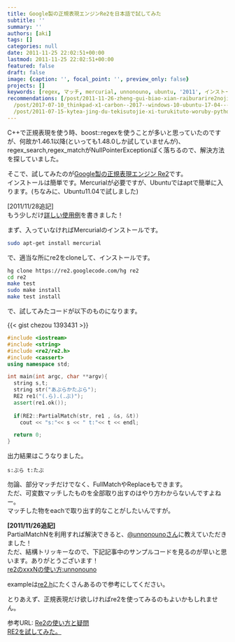 ```yaml
---
title: Google製の正規表現エンジンRe2を日本語で試してみた
subtitle: ''
summary: ''
authors: [aki]
tags: []
categories: null
date: 2011-11-25 22:02:51+00:00
lastmod: 2011-11-25 22:02:51+00:00
featured: false
draft: false
image: {caption: '', focal_point: '', preview_only: false}
projects: []
keywords: [regex, マッチ, mercurial, unnonouno, ubuntu, '2011', インストール, 使い方, '11', 追記]
recommendations: [/post/2011-11-26-zheng-gui-biao-xian-raiburarire2nojian-dan-nashi-ifang-matome/,
  /post/2017-07-10_thinkpad-x1-carbon--2017--windows-10-ubuntu-17-04-----------9f73d89073c3/,
  /post/2011-07-15-kytea-jing-du-tekisutojie-xi-turukituto-woruby-pythonkarashi-erumykyteawozuo-tutemita/]
---
```

C++で正規表現を使う時、boost::regexを使うことが多いと思っていたのですが、何故か1.46.1以降(といっても1.48.0しか試していませんが)、regex\_search,regex\_matchがNullPointerExceptionぽく落ちるので、解決方法を探していました。

そこで、試してみたのが[Google製の正規表現エンジン Re2](http://code.google.com/p/re2/)です。  
インストールは簡単です。Mercurialが必要ですが、Ubuntuではaptで簡単に入ります。(ちなみに、Ubuntu11.04で試しました)



[2011/11/28追記]  
もう少しだけ[詳しい使用例](https://chezo.uno/post/2011-11-26-zheng-gui-biao-xian-raiburarire2nojian-dan-nashi-ifang-matome)を書きました！

まず、入っていなければMercurialのインストールです。

```sh
sudo apt-get install mercurial
```

で、適当な所にre2をcloneして、インストールです。

```sh
hg clone https://re2.googlecode.com/hg re2 
cd re2
make test
sudo make install
make test install
```

で、試してみたコードが以下のものになります。  

{{< gist chezou 1393431 >}}


```cpp
#include <iostream> 
#include <string>
#include <re2/re2.h>
#include <cassert>
using namespace std;

int main(int argc, char **argv){
  string s,t;
  string str("あぶらかたぶら");
  RE2 re1("(.ら).(.ぶ)");
  assert(re1.ok());
  
  if(RE2::PartialMatch(str, re1 , &s, &t))
    cout << "s:"<< s << " t:"<< t << endl;

  return 0;
}
```

出力結果はこうなりました。

```
s:ぶら t:たぶ
```

勿論、部分マッチだけでなく、FullMatchやReplaceもできます。  
ただ、可変数マッチしたものを全部取り出すのはやり方わからないんですよねー。  
マッチした物をeachで取り出す的なことがしたいんですが。

**[2011/11/26追記]**  
PartialMatchNを利用すれば解決できると、[@unnonounoさん](https://twitter.com/#!/unnonouno)に教えていただきました！  
ただ、結構トリッキーなので、下記記事中のサンプルコードを見るのが早いと思います。ありがとうございます！  
[re2のxxxNの使い方:unnonouno](http://unnonouno.blogspot.com/2011/11/re2xxxn.html)

exampleは[re2.h](http://code.google.com/p/re2/source/browse/re2/re2.h)にたくさんあるので参考にしてください。

とりあえず、正規表現だけ欲しければre2を使ってみるのもよいかもしれません。

参考URL:
[Re2の使い方と疑問](http://blog.broomie.net/?id=43)  
[RE2を試してみた。](http://d.hatena.ne.jp/tkuro/20100317/1268807785)
